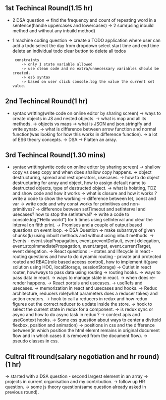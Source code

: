 ## 1st Techincal Round(1.15 hr)
 - 2 DSA question 
     -> find the frequency and count of repeating word in a sentence(handle uppercases and lowercases)
     -> 2 sum(using inbuild method and without any inbuild method)
  
  - 1 machine coding question
     -> create a TODO application where user can 
         add a todo
         select the day from dropdown
         select start time and end time
         delete an individual todo
         clear button to delete all todos

         constraints
            -> only 1 state variable allowed
            -> use clean code and no extra/unnecessary variables should be created.
            -> es6 syntax 
            -> based on user click console.log the value the current set value.

## 2nd Techincal Round(1 hr)
   - syntax writting(write code on online editor by sharing screen) 
     -> ways to create objects in JS and nested objects.
     -> what is map and all its methods.
     -> objects vs maps
     -> what is JSON and json.stringify and write synatx.
     -> what is difference between arrow function and normal function(was looking for how this works in difference function).
     -> a lot of ES6 theory concepts.
     -> DSA -> Flatten an array.

## 3rd Techincal Round(1.30 mins)
   -  syntax writting(write code on online editor by sharing screen) 
      -> shallow copy vs deep copy and when does shallow copy happens.
      -> object destructuring, spread and rest operators, usecases.
      -> how to do object destructuring for array and object, how to assign default name to destructed    objects, type of destructed object.
      -> what is hoisting, TDZ and show code and how it works
      -> what is closure and how it works ? write a code to show the working
      -> difference between let, const and var -> write code and why const works for primitives and non-primitives?
      -> difference between setTimeout and setInterval and usecases? how to stop the setInterval?
      -> write a code to console.log("Hello world") for 5 times using setInterval and clear the interval on fifth print.
      -> Promises and a couple of output based questions on event loop.
      -> DSA Question -> make subarrays of given chunks(k) using inbuilt methods and without using inbult methods.
      -> Events - event.stopPropagation, event.preventDefault, event delegation, event.stopImmediatePropagation, event.target, event.currentTarget, event delegation.
      -> React questions : 
            - states and lifecycle in react
            - routing questions and how to do dynamic routing
            - private and protected routed and RBAC(role based access control), how to implement it(gave solution using HOC, localStorage, sessionStorage)
            -> Outlet in react router, how/ways to pass data using routing -> routing hooks.
            -> ways to pass data in react.
            -> ways to manage state in react.
            -> when does re-render happens.
            -> React portals and usecases.
            -> useRefs and usecases.
            -> memorization in react and usecases and hooks.
            -> Redux architecture, reducers role(what parameters does a reducer takes) and action creators.
            -> hook to call a reducers in redux and how redux figures out the correct reducer to update inside the store.
            -> hook to select the current state in redux for a component.
            -> is redux sync or async and how to do async task in redux ?
            -> context apis and useContext hooks.
            -> Some css question about ways to center a div(told flexbox, position and animation)
            -> positions in css and the difference between(in which position the html elemnt remains in original document flow and in which cases it is removed from the document flow).
            -> pseudo classes in css.

 ## Cultral fit round(salary negotiation and hr round) (1 hr)
  -> started with a DSA question - second largest element in an array
  -> projects in current organisation and my contribution.
  -> follow up HR question.
  -> some js theory question(same question already asked in previous round).

            
          